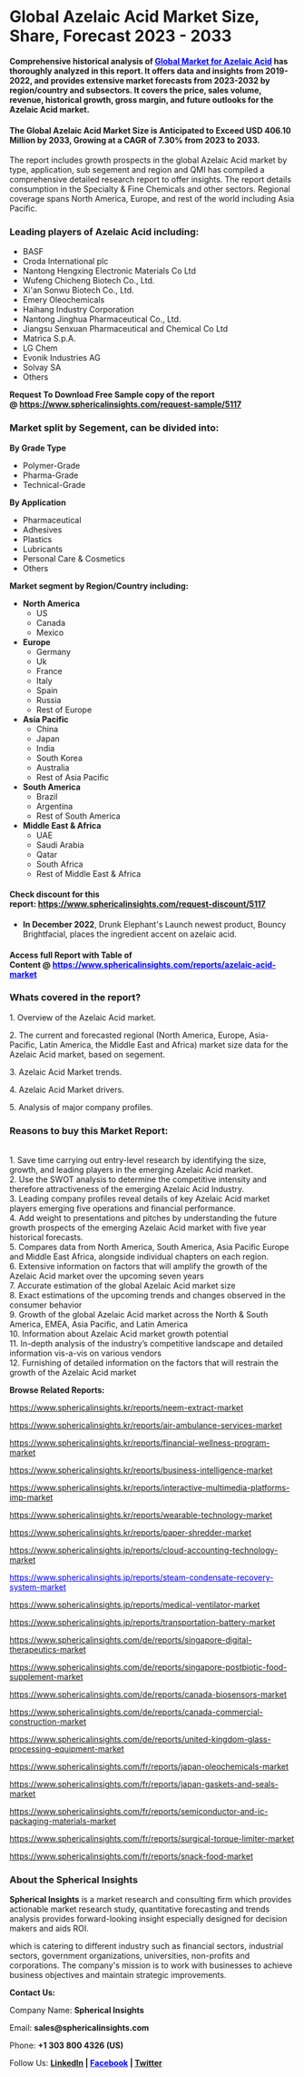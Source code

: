 <h1>Global Azelaic Acid Market Size, Share, Forecast 2023 - 2033</h1>
<p><strong>Comprehensive historical analysis of&nbsp;<span style="color: #0000ff;"><a style="color: #0000ff;" href="https://www.sphericalinsights.com/reports/azelaic-acid-market" target="_blank" rel="noopener">Global Market for Azelaic Acid</a></span>&nbsp;has thoroughly analyzed in this report. It offers data and insights from 2019-2022, and provides extensive market forecasts from 2023-2032 by region/country and subsectors. It covers the price, sales volume, revenue, historical growth, gross margin, and future outlooks for the Azelaic Acid market.</strong></p>
<h4><strong>The Global Azelaic Acid Market Size is Anticipated to Exceed USD 406.10 Million by 2033, Growing at a CAGR of 7.30% from 2023 to 2033.</strong></h4>
<p>The report includes growth prospects in the global Azelaic Acid market by type, application, sub segement and region and QMI has compiled a comprehensive detailed research report to offer insights. The report details consumption in the Specialty &amp; Fine Chemicals and other sectors. Regional coverage spans North America, Europe, and rest of the world including Asia Pacific.</p>
<h3><strong>Leading players of Azelaic Acid including:</strong></h3>
<ul>
<li>BASF</li>
<li>Croda International plc</li>
<li>Nantong Hengxing Electronic Materials Co Ltd</li>
<li>Wufeng Chicheng Biotech Co., Ltd.</li>
<li>Xi'an Sonwu Biotech Co., Ltd.</li>
<li>Emery Oleochemicals</li>
<li>Haihang Industry Corporation</li>
<li>Nantong Jinghua Pharmaceutical Co., Ltd.</li>
<li>Jiangsu Senxuan Pharmaceutical and Chemical Co Ltd</li>
<li>Matr&igrave;ca S.p.A.</li>
<li>LG Chem</li>
<li>Evonik Industries AG</li>
<li>Solvay SA</li>
<li>Others</li>
</ul>
<p><strong>Request To Download Free Sample copy of the report @&nbsp;<a href="https://www.sphericalinsights.com/request-sample/5117" target="_blank" rel="noopener">https://www.sphericalinsights.com/request-sample/5117</a></strong></p>
<h3><strong>Market split by Segement, can be divided into:</strong></h3>
<p><strong>By Grade Type</strong></p>
<ul>
<li>Polymer-Grade</li>
<li>Pharma-Grade</li>
<li>Technical-Grade</li>
</ul>
<p><strong>By Application</strong></p>
<ul>
<li>Pharmaceutical</li>
<li>Adhesives</li>
<li>Plastics</li>
<li>Lubricants</li>
<li>Personal Care &amp; Cosmetics</li>
<li>Others</li>
</ul>
<p><strong>Market segment by Region/Country including:</strong></p>
<ul>
<li><strong>North America</strong>
<ul>
<li>US</li>
<li>Canada</li>
<li>Mexico</li>
</ul>
</li>
<li><strong>Europe</strong>
<ul>
<li>Germany</li>
<li>Uk</li>
<li>France</li>
<li>Italy</li>
<li>Spain</li>
<li>Russia</li>
<li>Rest of Europe</li>
</ul>
</li>
<li><strong>Asia Pacific</strong>
<ul>
<li>China</li>
<li>Japan</li>
<li>India</li>
<li>South Korea</li>
<li>Australia</li>
<li>Rest of Asia Pacific</li>
</ul>
</li>
<li><strong>South America</strong>
<ul>
<li>Brazil</li>
<li>Argentina</li>
<li>Rest of South America</li>
</ul>
</li>
<li><strong>Middle East &amp; Africa</strong>
<ul>
<li>UAE</li>
<li>Saudi Arabia</li>
<li>Qatar</li>
<li>South Africa</li>
<li>Rest of Middle East &amp; Africa</li>
</ul>
</li>
</ul>
<h4>Check discount for this report:&nbsp;<a href="https://www.sphericalinsights.com/request-discount/5117" target="_blank" rel="noopener">https://www.sphericalinsights.com/request-discount/5117</a></h4>
<ul>
<li><strong>In December 2022</strong>, Drunk Elephant's Launch newest product, Bouncy Brightfacial, places the ingredient accent on azelaic acid.</li>
</ul>
<h4>Access full Report with Table of Content&nbsp;@&nbsp;<span style="color: #0000ff;"><a style="color: #0000ff;" href="https://www.sphericalinsights.com/reports/azelaic-acid-market" target="_blank" rel="noopener">https://www.sphericalinsights.com/reports/azelaic-acid-market</a></span></h4>
<h3><strong>Whats covered in the report?</strong></h3>
<p>1. Overview of the Azelaic Acid market.</p>
<p>2. The current and forecasted regional (North America, Europe, Asia-Pacific, Latin America, the Middle East and Africa) market size data for the Azelaic Acid market, based on segement.</p>
<p>3. Azelaic Acid Market trends.</p>
<p>4. Azelaic Acid Market drivers.</p>
<p>5. Analysis of major company profiles.</p>
<h3><strong>Reasons to buy this Market Report:</strong></h3>
<p><br />1. Save time carrying out entry-level research by identifying the size, growth, and leading players in the emerging Azelaic Acid market.<br />2. Use the SWOT analysis to determine the competitive intensity and therefore attractiveness of the emerging Azelaic Acid Industry.<br />3. Leading company profiles reveal details of key Azelaic Acid market players emerging five operations and financial performance.<br />4. Add weight to presentations and pitches by understanding the future growth prospects of the emerging Azelaic Acid market with five year historical forecasts.<br />5. Compares data from North America, South America, Asia Pacific Europe and Middle East Africa, alongside individual chapters on each region.<br />6. Extensive information on factors that will amplify the growth of the Azelaic Acid market over the upcoming seven years<br />7. Accurate estimation of the global Azelaic Acid market size<br />8. Exact estimations of the upcoming trends and changes observed in the consumer behavior<br />9. Growth of the global Azelaic Acid market across the North &amp; South America, EMEA, Asia Pacific, and Latin America<br />10. Information about Azelaic Acid market growth potential<br />11. In-depth analysis of the industry&rsquo;s competitive landscape and detailed information vis-a-vis on various vendors<br />12. Furnishing of detailed information on the factors that will restrain the growth of the Azelaic Acid market</p>
<p><strong>Browse Related Reports:</strong></p>
<p><a href="https://www.sphericalinsights.kr/reports/neem-extract-market">https://www.sphericalinsights.kr/reports/neem-extract-market</a></p>
<p><a href="https://www.sphericalinsights.kr/reports/air-ambulance-services-market">https://www.sphericalinsights.kr/reports/air-ambulance-services-market</a></p>
<p><a href="https://www.sphericalinsights.kr/reports/financial-wellness-program-market">https://www.sphericalinsights.kr/reports/financial-wellness-program-market</a></p>
<p><a href="https://www.sphericalinsights.kr/reports/business-intelligence-market">https://www.sphericalinsights.kr/reports/business-intelligence-market</a></p>
<p><a href="https://www.sphericalinsights.kr/reports/interactive-multimedia-platforms-imp-market">https://www.sphericalinsights.kr/reports/interactive-multimedia-platforms-imp-market</a></p>
<p><a href="https://www.sphericalinsights.kr/reports/wearable-technology-market">https://www.sphericalinsights.kr/reports/wearable-technology-market</a></p>
<p><a href="https://www.sphericalinsights.kr/reports/paper-shredder-market">https://www.sphericalinsights.kr/reports/paper-shredder-market</a>&nbsp;</p>
<p><a href="https://www.sphericalinsights.jp/reports/cloud-accounting-technology-market">https://www.sphericalinsights.jp/reports/cloud-accounting-technology-market</a></p>
<p><span style="color: #0000ff;"><a style="color: #0000ff;" href="https://www.sphericalinsights.jp/reports/steam-condensate-recovery-system-market">https://www.sphericalinsights.jp/reports/steam-condensate-recovery-system-market</a></span></p>
<p><a href="https://www.sphericalinsights.jp/reports/medical-ventilator-market">https://www.sphericalinsights.jp/reports/medical-ventilator-market</a></p>
<p><a href="https://www.sphericalinsights.jp/reports/transportation-battery-market">https://www.sphericalinsights.jp/reports/transportation-battery-market</a></p>
<p><a href="https://www.sphericalinsights.com/de/reports/singapore-digital-therapeutics-market">https://www.sphericalinsights.com/de/reports/singapore-digital-therapeutics-market</a></p>
<p><a href="https://www.sphericalinsights.com/de/reports/singapore-postbiotic-food-supplement-market">https://www.sphericalinsights.com/de/reports/singapore-postbiotic-food-supplement-market</a></p>
<p><a href="https://www.sphericalinsights.com/de/reports/canada-biosensors-market">https://www.sphericalinsights.com/de/reports/canada-biosensors-market</a></p>
<p><a href="https://www.sphericalinsights.com/de/reports/canada-commercial-construction-market">https://www.sphericalinsights.com/de/reports/canada-commercial-construction-market</a></p>
<p><a href="https://www.sphericalinsights.com/de/reports/united-kingdom-glass-processing-equipment-market">https://www.sphericalinsights.com/de/reports/united-kingdom-glass-processing-equipment-market</a></p>
<p><a href="https://www.sphericalinsights.com/fr/reports/japan-oleochemicals-market">https://www.sphericalinsights.com/fr/reports/japan-oleochemicals-market</a></p>
<p><a href="https://www.sphericalinsights.com/fr/reports/japan-gaskets-and-seals-market">https://www.sphericalinsights.com/fr/reports/japan-gaskets-and-seals-market</a></p>
<p><a href="https://www.sphericalinsights.com/fr/reports/semiconductor-and-ic-packaging-materials-market">https://www.sphericalinsights.com/fr/reports/semiconductor-and-ic-packaging-materials-market</a></p>
<p><a href="https://www.sphericalinsights.com/fr/reports/surgical-torque-limiter-market">https://www.sphericalinsights.com/fr/reports/surgical-torque-limiter-market</a></p>
<p><a href="https://www.sphericalinsights.com/fr/reports/snack-food-market">https://www.sphericalinsights.com/fr/reports/snack-food-market</a></p>
<h3><strong>About the Spherical Insights</strong></h3>
<p><strong>Spherical Insights</strong>&nbsp;is a market research and consulting firm which provides actionable market research study, quantitative forecasting and trends analysis provides forward-looking insight especially designed for decision makers and aids ROI.</p>
<p>which is catering to different industry such as financial sectors, industrial sectors, government organizations, universities, non-profits and corporations. The company's mission is to work with businesses to achieve business objectives and maintain strategic improvements.</p>
<p><strong>Contact Us:</strong></p>
<p>Company Name:&nbsp;<strong>Spherical Insights</strong></p>
<p>Email:&nbsp;<strong>sales@sphericalinsights.com</strong></p>
<p>Phone:&nbsp;<strong>+1 303 800 4326 (US)</strong></p>
<p>Follow Us:&nbsp;<strong><a href="https://www.linkedin.com/company/spherical-insight/"><u>LinkedIn</u></a>&nbsp;|&nbsp;<span style="color: #0000ff;"><a style="color: #0000ff;" href="https://www.facebook.com/sphericalinsights22"><u>Facebook</u></a>&nbsp;</span>|&nbsp;<a href="https://twitter.com/SInsights_US"><u>Twitter</u></a></strong></p>
